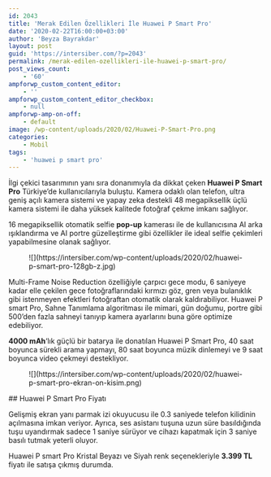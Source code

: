 ```yaml
---
id: 2043
title: 'Merak Edilen Özellikleri İle Huawei P Smart Pro'
date: '2020-02-22T16:00:00+03:00'
author: 'Beyza Bayrakdar'
layout: post
guid: 'https://intersiber.com/?p=2043'
permalink: /merak-edilen-ozellikleri-ile-huawei-p-smart-pro/
post_views_count:
    - '60'
ampforwp_custom_content_editor:
    - ''
ampforwp_custom_content_editor_checkbox:
    - null
ampforwp-amp-on-off:
    - default
image: /wp-content/uploads/2020/02/Huawei-P-Smart-Pro.png
categories:
    - Mobil
tags:
    - 'huawei p smart pro'
---
```


İlgi çekici tasarımının yanı sıra donanımıyla da dikkat çeken **Huawei P Smart Pro** Türkiye’de kullanıcılarıyla buluştu. Kamera odaklı olan telefon, ultra geniş açılı kamera sistemi ve yapay zeka destekli 48 megapiksellik üçlü kamera sistemi ile daha yüksek kalitede fotoğraf çekme imkanı sağlıyor.

16 megapiksellik otomatik selfie **pop-up** kamerası ile de kullanıcısına AI arka ışıklandırma ve AI portre güzelleştirme gibi özellikler ile ideal selfie çekimleri yapabilmesine olanak sağlıyor.

<div class="wp-block-image"><figure class="aligncenter size-large">![](https://intersiber.com/wp-content/uploads/2020/02/huawei-p-smart-pro-128gb-z.jpg)</figure></div>Multi-Frame Noise Reduction özelliğiyle çarpıcı gece modu, 6 saniyeye kadar elle çekilen gece fotoğraflarındaki kırmızı göz, gren veya bulanıklık gibi istenmeyen efektleri fotoğraftan otomatik olarak kaldırabiliyor. Huawei P smart Pro, Sahne Tanımlama algoritması ile mimari, gün doğumu, portre gibi 500’den fazla sahneyi tanıyıp kamera ayarlarını buna göre optimize edebiliyor.

**4000 mAh**‘lık güçlü bir batarya ile donatılan Huawei P Smart Pro, 40 saat boyunca sürekli arama yapmayı, 80 saat boyunca müzik dinlemeyi ve 9 saat boyunca video çekmeyi destekliyor.

<figure class="wp-block-image size-large">![](https://intersiber.com/wp-content/uploads/2020/02/huawei-p-smart-pro-ekran-on-kisim.png)</figure>## Huawei P Smart Pro Fiyatı

Gelişmiş ekran yanı parmak izi okuyucusu ile 0.3 saniyede telefon kilidinin açılmasına imkan veriyor. Ayrıca, ses asistanı tuşuna uzun süre basıldığında tuşu uyandırmak sadece 1 saniye sürüyor ve cihazı kapatmak için 3 saniye basılı tutmak yeterli oluyor.

Huawei P smart Pro Kristal Beyazı ve Siyah renk seçenekleriyle **3.399 TL** fiyatı ile satışa çıkmış durumda.